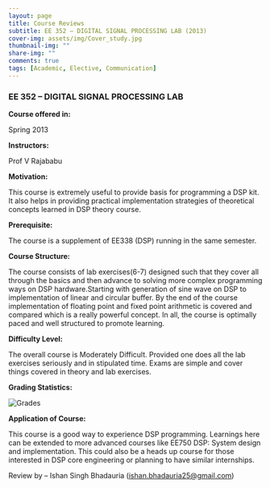 ```yaml
---
layout: page
title: Course Reviews
subtitle: EE 352 – DIGITAL SIGNAL PROCESSING LAB (2013)
cover-img: assets/img/Cover_study.jpg
thumbnail-img: ""
share-img: ""
comments: true
tags: [Academic, Elective, Communication]
---
```




### EE 352 – DIGITAL SIGNAL PROCESSING LAB



**Course offered in:**



Spring 2013


**Instructors:**



Prof V Rajababu



**Motivation:**

This course is extremely useful to provide basis for programming a DSP kit. It also helps in providing practical implementation strategies of theoretical concepts learned in DSP theory course.


**Prerequisite:**

The course is a supplement of EE338 (DSP) running in the same semester.


**Course Structure:**

The course consists of lab exercises(6-7) designed such that they cover all through the basics and then advance to solving more complex programming ways on DSP hardware.Starting with generation of sine wave on DSP to implementation of linear and circular buffer. By the end of the course implementation of floating point and fixed point arithmetic is covered and compared which is a really powerful concept. In all, the course is optimally paced and well structured to promote learning.




**Difficulty Level:**



The overall course is Moderately Difficult. Provided one does all the lab exercises seriously and in stipulated time. Exams are simple and cover things covered in theory and lab exercises.




**Grading Statistics:**



![Grades](EE352-2013-grades.png)



**Application of Course:**



This course is a good way to experience DSP programming. Learnings here can be extended to more advanced courses like EE750 DSP: System design and implementation. This could also be a heads up course for those interested in DSP core engineering or planning to have similar internships.






Review by – Ishan Singh Bhadauria (ishan.bhadauria25@gmail.com)
